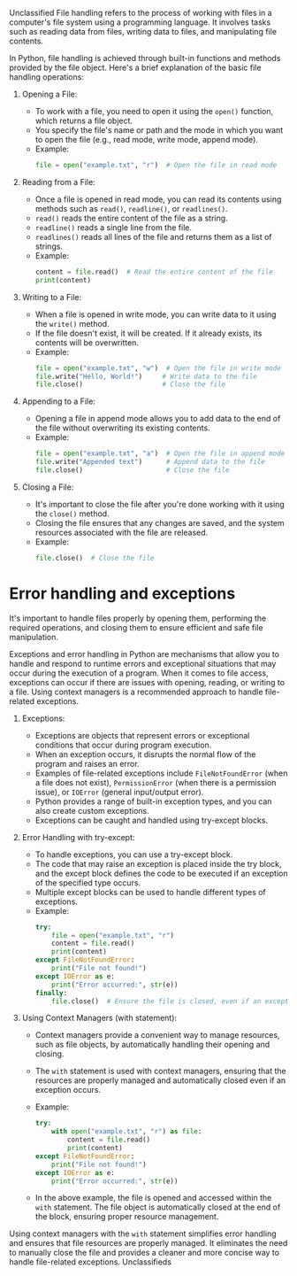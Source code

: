 Unclassified
File handling refers to the process of working with files in a computer's file system using a programming language. It involves tasks such as reading data from files, writing data to files, and manipulating file contents.

In Python, file handling is achieved through built-in functions and methods provided by the file object. Here's a brief explanation of the basic file handling operations:

1. Opening a File:
   * To work with a file, you need to open it using the `open()` function, which returns a file object.
   * You specify the file's name or path and the mode in which you want to open the file (e.g., read mode, write mode, append mode).
   * Example:
     ```python
     file = open("example.txt", "r")  # Open the file in read mode
     ```

2. Reading from a File:
   * Once a file is opened in read mode, you can read its contents using methods such as `read()`, `readline()`, or `readlines()`.
   * `read()` reads the entire content of the file as a string.
   * `readline()` reads a single line from the file.
   * `readlines()` reads all lines of the file and returns them as a list of strings.
   * Example:
     ```python
     content = file.read()  # Read the entire content of the file
     print(content)
     ```

3. Writing to a File:
   * When a file is opened in write mode, you can write data to it using the `write()` method.
   * If the file doesn't exist, it will be created. If it already exists, its contents will be overwritten.
   * Example:
     ```python
     file = open("example.txt", "w")  # Open the file in write mode
     file.write("Hello, World!")     # Write data to the file
     file.close()                    # Close the file
     ```

4. Appending to a File:
   * Opening a file in append mode allows you to add data to the end of the file without overwriting its existing contents.
   * Example:
     ```python
     file = open("example.txt", "a")  # Open the file in append mode
     file.write("Appended text")      # Append data to the file
     file.close()                     # Close the file
     ```

5. Closing a File:
   * It's important to close the file after you're done working with it using the `close()` method.
   * Closing the file ensures that any changes are saved, and the system resources associated with the file are released.
   * Example:
     ```python
     file.close()  # Close the file
     ```

# Error handling and exceptions
It's important to handle files properly by opening them, performing the required operations, and closing them to ensure efficient and safe file manipulation.

Exceptions and error handling in Python are mechanisms that allow you to handle and respond to runtime errors and exceptional situations that may occur during the execution of a program. When it comes to file access, exceptions can occur if there are issues with opening, reading, or writing to a file. Using context managers is a recommended approach to handle file-related exceptions.


1. Exceptions:
   * Exceptions are objects that represent errors or exceptional conditions that occur during program execution.
   * When an exception occurs, it disrupts the normal flow of the program and raises an error.
   * Examples of file-related exceptions include `FileNotFoundError` (when a file does not exist), `PermissionError` (when there is a permission issue), or `IOError` (general input/output error).
   * Python provides a range of built-in exception types, and you can also create custom exceptions.
   * Exceptions can be caught and handled using try-except blocks.

2. Error Handling with try-except:
   * To handle exceptions, you can use a try-except block.
   * The code that may raise an exception is placed inside the try block, and the except block defines the code to be executed if an exception of the specified type occurs.
   * Multiple except blocks can be used to handle different types of exceptions.
   * Example:
     ```python
     try:
         file = open("example.txt", "r")
         content = file.read()
         print(content)
     except FileNotFoundError:
         print("File not found!")
     except IOError as e:
         print("Error occurred:", str(e))
     finally:
         file.close()  # Ensure the file is closed, even if an exception occurs
     ```

3. Using Context Managers (with statement):
   * Context managers provide a convenient way to manage resources, such as file objects, by automatically handling their opening and closing.
   * The `with` statement is used with context managers, ensuring that the resources are properly managed and automatically closed even if an exception occurs.
   * Example:
     ```python
     try:
         with open("example.txt", "r") as file:
             content = file.read()
             print(content)
     except FileNotFoundError:
         print("File not found!")
     except IOError as e:
         print("Error occurred:", str(e))
     ```

   * In the above example, the file is opened and accessed within the `with` statement. The file object is automatically closed at the end of the block, ensuring proper resource management.

Using context managers with the `with` statement simplifies error handling and ensures that file resources are properly managed. It eliminates the need to manually close the file and provides a cleaner and more concise way to handle file-related exceptions.
Unclassifieds